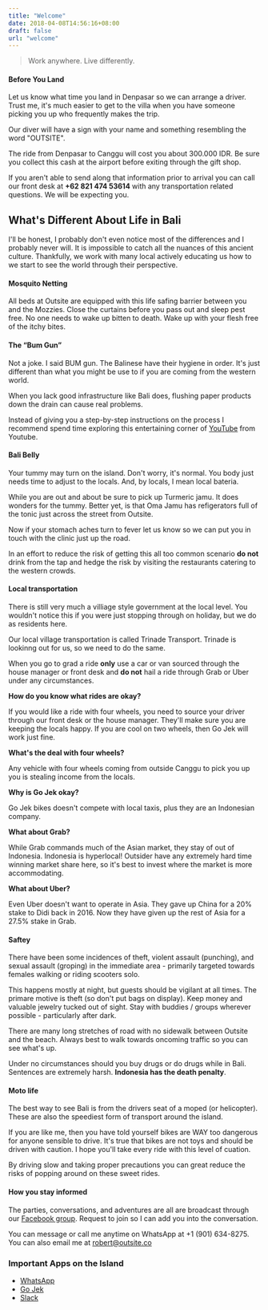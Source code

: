 ```yaml
---
title: "Welcome"
date: 2018-04-08T14:56:16+08:00
draft: false
url: "welcome"
---
```


> Work anywhere. Live differently.

#### Before You Land
Let us know what time you land in Denpasar so we can arrange a driver. Trust me, it's much easier to get to the villa when you have someone picking you up who frequently makes the trip.

Our diver will have a sign with your name and something resembling the word "OUTSITE".

The ride from Denpasar to Canggu will cost you about 300.000 IDR. Be sure you collect this cash at the airport before exiting through the gift shop.

If you aren't able to send along that information prior to arrival you can call our front desk at **+62 821 474 53614** with any transportation related questions. We will be expecting you.

## What's Different About Life in Bali
I'll be honest, I probably don't even notice most of the differences and I probably never will. It is impossible to catch all the nuances of this ancient culture. Thankfully, we work with many local actively educating us how to we start to see the world through their perspective.

#### Mosquito Netting
All beds at Outsite are equipped with this life safing barrier between you and the Mozzies. Close the curtains before you pass out and sleep pest free. No one needs to wake up bitten to death. Wake up with your flesh free of the itchy bites.

#### The “Bum Gun”
Not a joke. I said BUM gun. The Balinese have their hygiene in order. It's just different than what you might be use to if you are coming from the western world.

When you lack good infrastructure like Bali does, flushing paper products down the drain can cause real problems.

Instead of giving you a step-by-step instructions on the process I recommend spend time exploring this entertaining corner of [YouTube](https://www.youtube.com/results?search_query=bum+gun) from Youtube.

#### Bali Belly
Your tummy may turn on the island. Don't worry, it's normal. You body just needs time to adjust to the locals. And, by locals, I mean local bateria.

While you are out and about be sure to pick up Turmeric jamu. It does wonders for the tummy. Better yet, is that Oma Jamu has refigerators full of the tonic just across the street from Outsite.

Now if your stomach aches turn to fever let us know so we can put you in touch with the clinic just up the road.

In an effort to reduce the risk of getting this all too common scenario **do not** drink from the tap and hedge the risk by visiting the restaurants catering to the western crowds.

#### Local transportation
There is still very much a villiage style government at the local level. You wouldn't notice this if you were just stopping through on holiday, but we do as residents here.

Our local village transportation is called Trinade Transport. Trinade is lookinng out for us, so we need to do the same.

When you go to grad a ride **only** use a car or van sourced through the house manager or front desk and **do not** hail a ride through Grab or Uber under any circumstances.

**How do you know what rides are okay?**

If you would like a ride with four wheels, you need to source your driver through our front desk or the house manager. They'll make sure you are keeping the locals happy. If you are cool on two wheels, then Go Jek will work just fine.

**What's the deal with four wheels?**

Any vehicle with four wheels coming from outside Canggu to pick you up you is stealing income from the locals.

**Why is Go Jek okay?**

Go Jek bikes doesn't compete with local taxis, plus they are an Indonesian company.

**What about Grab?**

While Grab commands much of the Asian market, they stay of out of Indonesia. Indonesia is hyperlocal! Outsider have any extremely hard time winning market share here, so it's best to invest where the market is more accommodating.

**What about Uber?**

Even Uber doesn't want to operate in Asia. They gave up China for a 20% stake to Didi back in 2016. Now they have given up the rest of Asia for a 27.5% stake in Grab.

#### Saftey
There have been some incidences of theft, violent assault (punching), and sexual assault (groping) in the immediate area - primarily targeted towards females walking or riding scooters solo.

This happens mostly at night, but guests should be vigilant at all times. The primare motive is theft (so don't put bags on display). Keep money and valuable jewelry tucked out of sight. Stay with buddies / groups wherever possible - particularly after dark.

There are many long stretches of road with no sidewalk between Outsite and the beach. Always best to walk towards oncoming traffic so you can see what's up.

Under no circumstances should you buy drugs or do drugs while in Bali. Sentences are extremely harsh. **Indonesia has the death penalty**.

#### Moto life
The best way to see Bali is from the drivers seat of a moped (or helicopter). These are also the speediest form of transport around the island.

If you are like me, then you have told yourself bikes are WAY too dangerous for anyone sensible to drive. It's true that bikes are not toys and should be driven with caution. I hope you'll take every ride with this level of cuation.

By driving slow and taking proper precautions you can great reduce the risks of popping around on these sweet rides.

#### How you stay informed
The parties, conversations, and adventures are all are broadcast through our [Facebook group](https://www.facebook.com/groups/1074583282684403/). Request to join so I can add you into the conversation.

You can message or call me anytime on WhatsApp at +1 (901) 634-8275. You can also email me at [robert@outsite.co](mailto:robert@outsite.co)

### Important Apps on the Island
* [WhatsApp](https://www.whatsapp.com/download/)
* [Go Jek](https://www.go-jek.com/)
* [Slack](https://slack.com/downloads/osx)